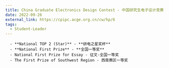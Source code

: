 ```yaml
---
title: China Graduate Electronics Design Contest - 中国研究生电子设计竞赛
date: 2022-09-26
external_link: https://cpipc.acge.org.cn/cw/hp/6
tags:
  - Student-Leader
---
```

      - **National TOP 2 (Star)** - **研电之星奖杯**
      - **National First Prize** - **全国一等奖**
      - National First Prize for Essay - 征文-全国一等奖
      - The First Prize of Southwest Region - 西南赛区一等奖

<!--more-->
